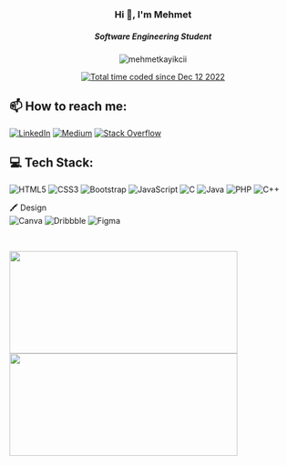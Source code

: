 <h3 align="center">Hi 👋, I'm Mehmet</h3>
<h5 align="center">Software Engineering Student</h5>


<p align="center">
 <img src="https://komarev.com/ghpvc/?username=mehmetkayikcii&label=Profile%20views&color=553a99&style=flat" alt="mehmetkayikcii" />
</p>

<p align="center">
<a href="https://wakatime.com/@40f7ba9d-f8a8-48e9-a4ce-f06b3cdb705c"><img src="https://wakatime.com/badge/user/40f7ba9d-f8a8-48e9-a4ce-f06b3cdb705c.svg" alt="Total time coded since Dec 12 2022" /></a>
</p>




## 📫 How to reach me:

[![LinkedIn](https://img.shields.io/badge/LinkedIn-%230077B5.svg?logo=linkedin&logoColor=white)](https://www.linkedin.com/in/mehmet-kayikci-955b5a239/)
[![Medium](https://img.shields.io/badge/Medium-12100E?logo=medium&logoColor=white)](https://medium.com/@06mehmetkayikci)
[![Stack Overflow](https://img.shields.io/badge/-Stackoverflow-FE7A16?logo=stack-overflow&logoColor=white)](https://stackoverflow.com/users/24836236/mehmet-kayikci)

## 💻 Tech Stack:

![HTML5](https://img.shields.io/badge/html5-%23E34F26.svg?style=for-the-badge&logo=html5&logoColor=white)
![CSS3](https://img.shields.io/badge/css3-%231572B6.svg?style=for-the-badge&logo=css3&logoColor=white)
![Bootstrap](https://img.shields.io/badge/bootstrap-%23563D7C.svg?style=for-the-badge&logo=bootstrap&logoColor=white)
![JavaScript](https://img.shields.io/badge/javascript-%23323330.svg?style=for-the-badge&logo=javascript&logoColor=%23F7DF1E)
![C](https://img.shields.io/badge/c-%2300599C.svg?style=for-the-badge&logo=c&logoColor=white)
![Java](https://img.shields.io/badge/Java-ED8B00?style=for-the-badge&logo=openjdk&logoColor=white)
![PHP](https://img.shields.io/badge/PHP-%23777BB4.svg?style=for-the-badge&logo=php&logoColor=white)
![C++](https://img.shields.io/badge/C%2B%2B-00599C?style=for-the-badge&logo=c%2B%2B&logoColor=white)

🖍 Design
<br/>
![Canva](https://img.shields.io/badge/Canva-%2300C4CC.svg?style=for-the-badge&logo=Canva&logoColor=white)
![Dribbble](https://img.shields.io/badge/Dribbble-EA4C89?style=for-the-badge&logo=dribbble&logoColor=white)
![Figma](https://img.shields.io/badge/figma-%23F24E1E.svg?style=for-the-badge&logo=figma&logoColor=white)

<br/>

<p><a href="https://github.com/mehmetkayikcii">
  <img  height="180em" width="400" src="https://github-readme-stats-eight-theta.vercel.app/api?username=mehmetkayikcii&show_icons=true&theme=transparent&include_all_commits=true&count_private=true"/>
  <img height="180em" width="400" src="https://github-readme-stats-eight-theta.vercel.app/api/top-langs/?username=mehmetkayikcii&layout=compact&langs_count=8&theme=transparent"/>
</a></p>